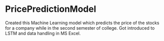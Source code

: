 # PricePredictionModel

Created this Machine Learning model which predicts the price of the stocks for a company while in the second semester of college.
Got introduced to LSTM and data handling in MS Excel.
